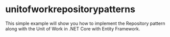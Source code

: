 # unitofworkrepositorypatterns
This simple example will show you how to implement the Repository pattern along with the Unit of Work in .NET Core with Entity Framework.
